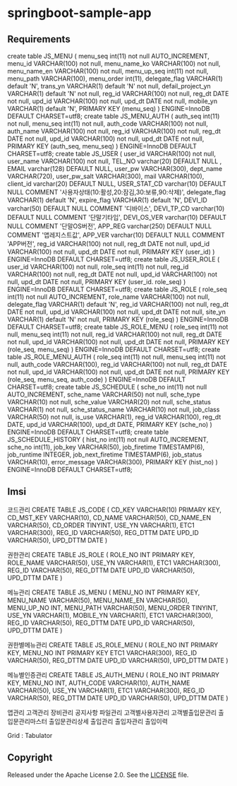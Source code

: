 # springboot-sample-app

## Requirements
create table JS_MENU
(
menu_seq          int(11) not null AUTO_INCREMENT,
menu_id      VARCHAR(100) not null,
menu_name_ko      VARCHAR(100) not null,
menu_name_en      VARCHAR(100) not null,
menu_up_seq       int(11) not null,
menu_path         VARCHAR(100),
menu_order        int(11),
delegate_flag     VARCHAR(1) default 'N',
trans_yn          VARCHAR(1) default 'N' not null,
defail_project_yn VARCHAR(1) default 'N' not null,
reg_id        VARCHAR(100) not null,
reg_dt     DATE not null,
upd_id   VARCHAR(100) not null,
upd_dt  DATE not null,
mobile_yn         VARCHAR(1) default 'N',
  PRIMARY KEY (menu_seq)
) ENGINE=InnoDB DEFAULT CHARSET=utf8;
create table JS_MENU_AUTH
(
auth_seq         int(11) not null,
menu_seq         int(11) not null,
auth_code        VARCHAR(100) not null,
auth_name        VARCHAR(100) not null,
reg_id       VARCHAR(100) not null,
reg_dt    DATE not null,
upd_id  VARCHAR(100) not null,
upd_dt DATE not null,
  PRIMARY KEY (auth_seq, menu_seq)
) ENGINE=InnoDB DEFAULT CHARSET=utf8;
create table JS_USER
(
user_id          VARCHAR(100) not null,
user_name        VARCHAR(100) not null,
TEL_NO varchar(20) DEFAULT NULL ,
EMAIL varchar(128) DEFAULT NULL,
user_pw          VARCHAR(300),
dept_name        VARCHAR(720),
user_pw_salt     VARCHAR(300),
mail             VARCHAR(100),
client_id varchar(20) DEFAULT NULL,
USER_STAT_CD varchar(10) DEFAULT NULL COMMENT '사용자상태(10:활성,20:잠김,30:보류,90:삭제)',
delegate_flag    VARCHAR(1) default 'N',
expire_flag      VARCHAR(1) default 'N',
DEVI_ID varchar(50) DEFAULT NULL COMMENT '디바이스',
DEVI_TP_CD varchar(10) DEFAULT NULL COMMENT '단말기타입',
DEVI_OS_VER varchar(10) DEFAULT NULL COMMENT '단말OS버전',
APP_REG varchar(250) DEFAULT NULL COMMENT '앱레지스트값',
APP_VER varchar(10) DEFAULT NULL COMMENT 'APP버전',
reg_id       VARCHAR(100) not null,
reg_dt    DATE not null,
upd_id  VARCHAR(100) not null,
upd_dt DATE not null,
  PRIMARY KEY (user_id)
) ENGINE=InnoDB DEFAULT CHARSET=utf8;
create table JS_USER_ROLE
(
user_id          VARCHAR(100) not null,
role_seq         int(11) not null,
reg_id       VARCHAR(100) not null,
reg_dt    DATE not null,
upd_id  VARCHAR(100) not null,
upd_dt DATE not null,
  PRIMARY KEY (user_id. role_seq)
) ENGINE=InnoDB DEFAULT CHARSET=utf8;
create table JS_ROLE
(
role_seq         int(11) not null AUTO_INCREMENT,
role_name        VARCHAR(100) not null,
delegate_flag    VARCHAR(1) default 'N',
reg_id       VARCHAR(100) not null,
reg_dt    DATE not null,
upd_id  VARCHAR(100) not null,
upd_dt DATE not null,
site_yn          VARCHAR(1) default 'N' not null,
  PRIMARY KEY (role_seq)
) ENGINE=InnoDB DEFAULT CHARSET=utf8;
create table JS_ROLE_MENU
(
role_seq         int(11) not null,
menu_seq         int(11) not null,
reg_id       VARCHAR(100) not null,
reg_dt    DATE not null,
upd_id  VARCHAR(100) not null,
upd_dt DATE not null,
  PRIMARY KEY (role_seq, menu_seq)
) ENGINE=InnoDB DEFAULT CHARSET=utf8;
create table JS_ROLE_MENU_AUTH
(
role_seq         int(11) not null,
menu_seq         int(11) not null,
auth_code        VARCHAR(100),
reg_id       VARCHAR(100) not null,
reg_dt    DATE not null,
upd_id  VARCHAR(100) not null,
upd_dt DATE not null,
  PRIMARY KEY (role_seq, menu_seq, auth_code)
) ENGINE=InnoDB DEFAULT CHARSET=utf8;
create table JS_SCHEDULE
(
sche_no          int(11) not null AUTO_INCREMENT,
sche_name        VARCHAR(50) not null,
sche_type        VARCHAR(10) not null,
sche_value       VARCHAR(20) not null,
sche_status      VARCHAR(1) not null,
sche_status_name VARCHAR(10) not null,
job_class        VARCHAR(50) not null,
is_use           VARCHAR(1),
reg_id       VARCHAR(100),
reg_dt    DATE,
upd_id  VARCHAR(100),
upd_dt DATE,
  PRIMARY KEY (sche_no)
) ENGINE=InnoDB DEFAULT CHARSET=utf8;
create table JS_SCHEDULE_HISTORY
(
hist_no           int(11) not null AUTO_INCREMENT,
sche_no           int(11),
job_key           VARCHAR(50),
job_firetime      TIMESTAMP(6),
job_runtime       INTEGER,
job_next_firetime TIMESTAMP(6),
job_status        VARCHAR(10),
error_message     VARCHAR(300),
  PRIMARY KEY (hist_no)
) ENGINE=InnoDB DEFAULT CHARSET=utf8;
## Imsi
코드관리
CREATE TABLE JS_CODE (
CD_KEY VARCHAR(10) PRIMARY KEY,
CD_MST_KEY VARCHAR(10),
CD_NAME VARCHAR(50),
CD_NAME_EN VARCHAR(50),
CD_ORDER TINYINT,
USE_YN VARCHAR(1),
ETC1 VARCHAR(300),
REG_ID VARCHAR(50),
REG_DTTM DATE
UPD_ID VARCHAR(50),
UPD_DTTM DATE
)

권한관리
CREATE TABLE JS_ROLE (
ROLE_NO INT PRIMARY KEY,
ROLE_NAME VARCHAR(50),
USE_YN VARCHAR(1),
ETC1 VARCHAR(300),
REG_ID VARCHAR(50),
REG_DTTM DATE
UPD_ID VARCHAR(50),
UPD_DTTM DATE
)

메뉴관리
CREATE TABLE JS_MENU (
MENU_NO INT PRIMARY KEY,
MENU_NAME VARCHAR(50),
MENU_NAME_EN VARCHAR(50),
MENU_UP_NO INT,
MENU_PATH VARCHAR(50),
MENU_ORDER TINYINT,
USE_YN VARCHAR(1),
MOBILE_YN VARCHAR(1),
ETC1 VARCHAR(300),
REG_ID VARCHAR(50),
REG_DTTM DATE
UPD_ID VARCHAR(50),
UPD_DTTM DATE
)

권한별메뉴관리
CREATE TABLE JS_ROLE_MENU (
ROLE_NO INT PRIMARY KEY,
MENU_NO INT PRIMARY KEY
ETC1 VARCHAR(300),
REG_ID VARCHAR(50),
REG_DTTM DATE
UPD_ID VARCHAR(50),
UPD_DTTM DATE
)

메뉴별인증관리
CREATE TABLE JS_AUTH_MENU (
ROLE_NO INT PRIMARY KEY,
MENU_NO INT,
AUTH_CODE VARCHAR(10),
AUTH_NAME VARCHAR(50),
USE_YN VARCHAR(1),
ETC1 VARCHAR(300),
REG_ID VARCHAR(50),
REG_DTTM DATE
UPD_ID VARCHAR(50),
UPD_DTTM DATE
)


앱관리
고객관리
장비관리
공지사항
파일관리
고객별사용자관리
고객별출입문관리
출입문관리마스터
출입문관리상세
출입관리
출입자관리
출입이력


Grid : Tabulator
## Copyright

Released under the Apache License 2.0. See the [LICENSE](https://github.com/codecentric/springboot-sample-app/blob/master/LICENSE) file.